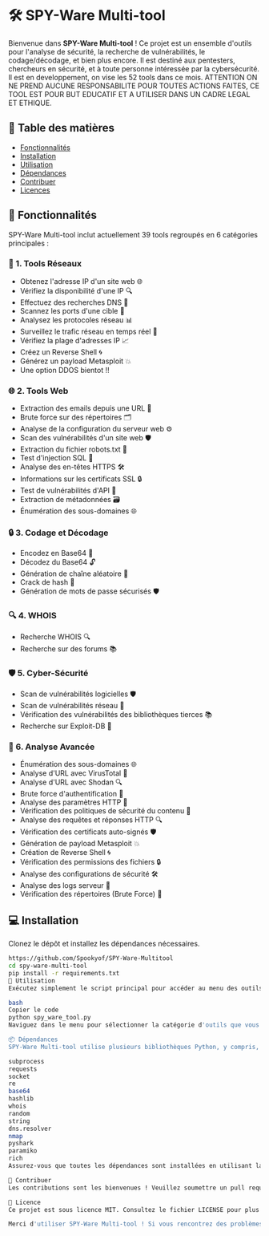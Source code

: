 # 🛠️ SPY-Ware Multi-tool

Bienvenue dans **SPY-Ware Multi-tool** ! Ce projet est un ensemble d'outils pour l'analyse de sécurité, la recherche de vulnérabilités, le codage/décodage, et bien plus encore. Il est destiné aux pentesters, chercheurs en sécurité, et à toute personne intéressée par la cybersécurité. Il est en developpement, on vise les 52 tools dans ce mois. ATTENTION ON NE PREND AUCUNE RESPONSABILITE POUR TOUTES ACTIONS FAITES, CE TOOL EST POUR BUT EDUCATIF ET A UTILISER DANS UN CADRE LEGAL ET ETHIQUE.

## 📖 Table des matières

- [Fonctionnalités](#fonctionnalités)
- [Installation](#installation)
- [Utilisation](#utilisation)
- [Dépendances](#dépendances)
- [Contribuer](#contribuer)
- [Licences](#licence)

## 🌟 Fonctionnalités

SPY-Ware Multi-tool inclut actuellement 39 tools regroupés en 6 catégories principales :

### 🔌 1. Tools Réseaux
- Obtenez l'adresse IP d'un site web 🌐
- Vérifiez la disponibilité d'une IP 🔍
- Effectuez des recherches DNS 📡
- Scannez les ports d'une cible 🚪
- Analysez les protocoles réseau 📊
- Surveillez le trafic réseau en temps réel 🚦
- Vérifiez la plage d'adresses IP 📈
- Créez un Reverse Shell 🌀
- Générez un payload Metasploit 💥
- Une option DDOS bientot !!

### 🌐 2. Tools Web
- Extraction des emails depuis une URL 📧
- Brute force sur des répertoires 🗂️
- Analyse de la configuration du serveur web ⚙️
- Scan des vulnérabilités d'un site web 🛡️
- Extraction du fichier robots.txt 🤖
- Test d'injection SQL 💾
- Analyse des en-têtes HTTPS 🛠️
- Informations sur les certificats SSL 🔒
- Test de vulnérabilités d'API 📲
- Extraction de métadonnées 🗃️
- Énumération des sous-domaines 🌐

### 🔒 3. Codage et Décodage
- Encodez en Base64 🔐
- Décodez du Base64 🔓
- Génération de chaîne aléatoire 🔀
- Crack de hash 🔨
- Génération de mots de passe sécurisés 🛡️

### 🔍 4. WHOIS
- Recherche WHOIS 🔍
- Recherche sur des forums 📚

### 🛡️ 5. Cyber-Sécurité
- Scan de vulnérabilités logicielles 🛡️
- Scan de vulnérabilités réseau 📡
- Vérification des vulnérabilités des bibliothèques tierces 📚
- Recherche sur Exploit-DB 🔎

### 🧪 6. Analyse Avancée
- Énumération des sous-domaines 🌐
- Analyse d'URL avec VirusTotal 🦠
- Analyse d'URL avec Shodan 🔍
- Brute force d'authentification 🔐
- Analyse des paramètres HTTP 🔧
- Vérification des politiques de sécurité du contenu 📑
- Analyse des requêtes et réponses HTTP 🔍
- Vérification des certificats auto-signés 🛡️
- Génération de payload Metasploit 💥
- Création de Reverse Shell 🌀
- Vérification des permissions des fichiers 🔒
- Analyse des configurations de sécurité 🛠️
- Analyse des logs serveur 📜
- Vérification des répertoires (Brute Force) 📁

## 💻 Installation

Clonez le dépôt et installez les dépendances nécessaires.

```bash
https://github.com/Spookyof/SPY-Ware-Multitool
cd spy-ware-multi-tool
pip install -r requirements.txt
🚀 Utilisation
Exécutez simplement le script principal pour accéder au menu des outils.

bash
Copier le code
python spy_ware_tool.py
Naviguez dans le menu pour sélectionner la catégorie d'outils que vous souhaitez utiliser.

📦 Dépendances
SPY-Ware Multi-tool utilise plusieurs bibliothèques Python, y compris, mais sans s'y limiter :

subprocess
requests
socket
re
base64
hashlib
whois
random
string
dns.resolver
nmap
pyshark
paramiko
rich
Assurez-vous que toutes les dépendances sont installées en utilisant la commande pip install -r requirements.txt.

🤝 Contribuer
Les contributions sont les bienvenues ! Veuillez soumettre un pull request ou ouvrir une issue pour discuter de toute idée ou suggestion.

📄 Licence
Ce projet est sous licence MIT. Consultez le fichier LICENSE pour plus de détails.

Merci d'utiliser SPY-Ware Multi-tool ! Si vous rencontrez des problèmes ou avez des questions, n'hésitez pas à créer un ticket ou à rejoindre notre serveur Discord.
